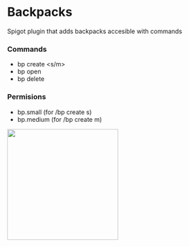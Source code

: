 # Backpacks
Spigot plugin that adds backpacks accesible with commands
### Commands
- bp create <s/m>
- bp open
- bp delete
### Permisions
- bp.small (for /bp create s)
- bp.medium (for /bp create m)
<p><strong><img src="https://i.imgur.com/Tt7Lyar.png" alt="" width="256" height="256" /></strong></p>
